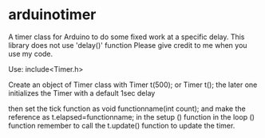 # arduinotimer
A timer class for Arduino to do some fixed work at a specific delay. This library does not use 'delay()' function
Please give credit to me when you use my code.


Use:
include<Timer.h>

Create an object of Timer class with 
Timer t(500);
or 
Timer t();
the later one initializes the Timer with a default 1sec delay

then set the tick function as
void functionname(int count);
and make the reference as 
t.elapsed=functionname; in the setup () function
in the loop () function remember to call the t.update() function to update the timer.
